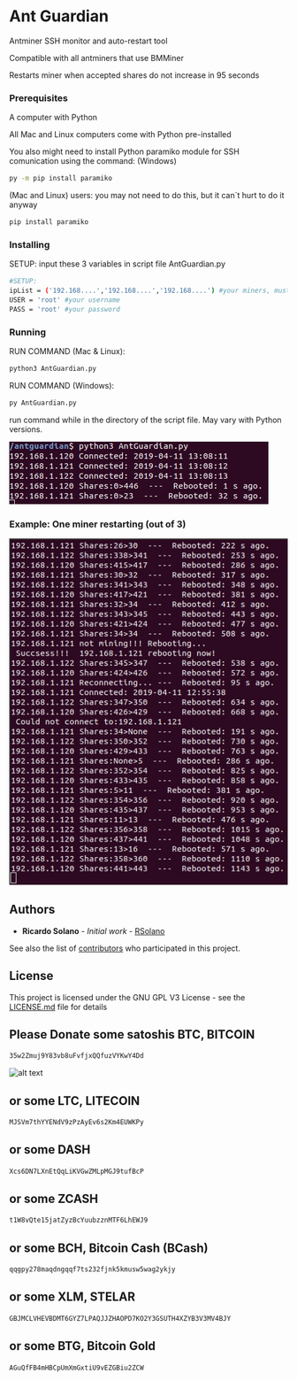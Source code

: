 # Ant Guardian

Antminer SSH monitor and auto-restart tool 

Compatible with all antminers that use BMMiner

Restarts miner when accepted shares do not increase in 95 seconds

### Prerequisites

A computer with Python

All Mac and Linux computers come with Python pre-installed

You also might need to install Python paramiko module for SSH comunication using the command:
(Windows)
```sh
py -m pip install paramiko
```
(Mac and Linux) users: you may not need to do this, but it can´t hurt to do it anyway
```sh
pip install paramiko
```
### Installing
SETUP: input these 3 variables in script file AntGuardian.py
```sh
#SETUP:
ipList = ('192.168....','192.168....','192.168....') #your miners, must have the same root password
USER = 'root' #your username
PASS = 'root' #your password
```

### Running
RUN COMMAND (Mac & Linux): 
```sh 
python3 AntGuardian.py
```
RUN COMMAND (Windows):
```sh
py AntGuardian.py

```

run command while in the directory of the script file. May vary with Python versions.

![alt text](https://raw.githubusercontent.com/rsolano60/Examples/master/init.jpeg)

### Example: One miner restarting (out of 3)

![alt text](https://raw.githubusercontent.com/rsolano60/Examples/master/work.jpeg)

## Authors

* **Ricardo Solano** - *Initial work* - [RSolano](https://github.com/rsolano60)

See also the list of [contributors](https://github.com/your/project/contributors) who participated in this project.

## License

This project is licensed under the GNU GPL V3 License - see the [LICENSE.md](LICENSE.md) file for details

## Please Donate some satoshis BTC, BITCOIN
```sh
35w2Zmuj9Y83vb8uFvfjxQQfuzVYKwY4Dd
```
![alt text](https://blockchain.info/qr?data=35w2Zmuj9Y83vb8uFvfjxQQfuzVYKwY4Dd&size=200)

## or some LTC, LITECOIN
```sh
MJSVm7thYYENdV9zPzAyEv6s2Km4EUWKPy
```
## or some DASH
```sh
Xcs6DN7LXnEtQqLiKVGwZMLpMGJ9tufBcP
```
## or some ZCASH
```sh
t1W8vQte15jatZyzBcYuubzznMTF6LhEWJ9
```
## or some BCH, Bitcoin Cash (BCash)
```sh
qqgpy278maqdngqqf7ts232fjnk5kmusw5wag2ykjy
```
## or some XLM, STELAR
```sh
GBJMCLVHEVBDMT6GYZ7LPAQJJZHAOPD7KO2Y3GSUTH4XZYB3V3MV4BJY
```
## or some BTG, Bitcoin Gold
```sh
AGuQfFB4mHBCpUmXmGxtiU9vEZGBiu2ZCW
```

